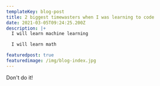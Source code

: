 ```yaml
---
templateKey: blog-post
title: 2 biggest timewasters when I was learning to code
date: 2021-03-05T09:24:25.200Z
description: |+
  I will learn machine learning

  I will learn math

featuredpost: true
featuredimage: /img/blog-index.jpg
---
```

Don't do it!